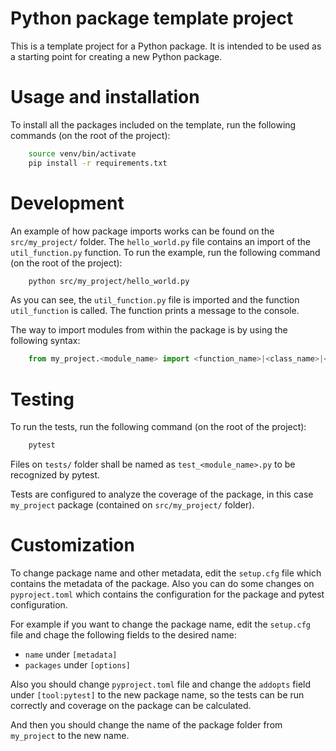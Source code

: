 # Python package template project

This is a template project for a Python package. It is intended to be used as a starting point for creating a new Python package.

# Usage and installation

To install all the packages included on the template, run the following commands (on the root of the project):

```bash
    source venv/bin/activate
    pip install -r requirements.txt
```

# Development

An example of how package imports works can be found on the `src/my_project/` folder. The `hello_world.py` file contains an import of the `util_function.py` function. To run the example, run the following command (on the root of the project):

```bash
    python src/my_project/hello_world.py
```

As you can see, the `util_function.py` file is imported and the function `util_function` is called. The function prints a message to the console.

The way to import modules from within the package is by using the following syntax:

```python
    from my_project.<module_name> import <function_name>|<class_name>|<variable_name>
```

# Testing

To run the tests, run the following command (on the root of the project):

```bash
    pytest
```

Files on `tests/` folder shall be named as `test_<module_name>.py` to be recognized by pytest.

Tests are configured to analyze the coverage of the package, in this case `my_project` package (contained on `src/my_project/` folder).

# Customization

To change package name and other metadata, edit the `setup.cfg` file which contains the metadata of the package. Also you can do some changes on `pyproject.toml` which contains the configuration for the package and pytest configuration.

For example if you want to change the package name, edit the `setup.cfg` file and chage the following fields to the desired name:

-   `name` under `[metadata]`
-   `packages` under `[options]`

Also you should change `pyproject.toml` file and change the `addopts` field under `[tool:pytest]` to the new package name, so the tests can be run correctly and coverage on the package can be calculated.

And then you should change the name of the package folder from `my_project` to the new name.
